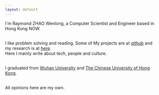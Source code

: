 ```yaml
---
layout: default
---
```

I'm Raymond ZHAO Wenlong, a Computer Scientist and Engineer based in Hong Kong NOW.    
<br>

I like problem solving and reading. Some of My projects are at [github](https://github.com/muyun) and my research is at [here](http://muyun.github.io/research/).  
Here I mainly write about tech, people and culture.   
<br> 

I graduated from [Wuhan University](https://www.sciencemag.org/collections/celebrating-125-years-academic-excellence-wuhan-university-1893-2018?fbclid=IwAR0RzFSkpxaI8wk61JDnE7p6SWr7SlKXLyoFHkrg4-iqKGiRyE2gZfaGl8s) and [The Chinese University of Hong Kong](http://www.cuhk.edu.hk/english/index.html).  
<br>  


All opinions here are my own.    
<br> 






